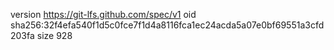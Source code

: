 version https://git-lfs.github.com/spec/v1
oid sha256:32f4efa540f1d5c0fce7f1d4a8116fca1ec24acda5a07e0bf69551a3cfd203fa
size 928
